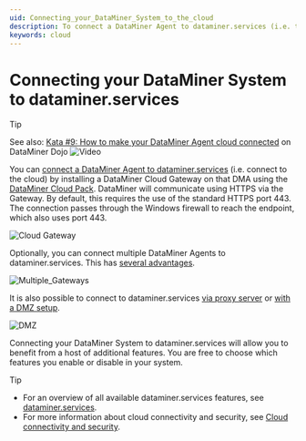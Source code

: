 ```yaml
---
uid: Connecting_your_DataMiner_System_to_the_cloud
description: To connect a DataMiner Agent to dataminer.services (i.e. to the cloud), install a Cloud Gateway on that DMA and make sure port 443 is available.
keywords: cloud
---
```


# Connecting your DataMiner System to dataminer.services

> [!TIP]
> See also: [Kata #9: How to make your DataMiner Agent cloud connected](https://community.dataminer.services/courses/kata-9/) on DataMiner Dojo ![Video](~/user-guide/images/video_Duo.png)

You can [connect a DataMiner Agent to dataminer.services](xref:Connect_to_dataminer_services) (i.e. connect to the cloud) by installing a DataMiner Cloud Gateway on that DMA using the [DataMiner Cloud Pack](https://community.dataminer.services/dataminer-cloud-pack/). DataMiner will communicate using HTTPS via the Gateway. By default, this requires the use of the standard HTTPS port 443. The connection passes through the Windows firewall to reach the endpoint, which also uses port 443.

![Cloud Gateway](~/user-guide/images/Cloud_Gateway.png)

Optionally, you can connect multiple DataMiner Agents to dataminer.services. This has [several advantages](xref:FAQ_DCP#do-all-agents-in-a-dms-have-to-be-connected-to-dataminerservices).

![Multiple_Gateways](~/user-guide/images/Multiple_DMAs_Connected.png)

It is also possible to connect to dataminer.services [via proxy server](xref:Connect_to_cloud_via_proxy) or [with a DMZ setup](xref:Connect_to_cloud_with_DMZ).

![DMZ](~/user-guide/images/DMZ_CloudGateway.png)

Connecting your DataMiner System to dataminer.services will allow you to benefit from a host of additional features. You are free to choose which features you enable or disable in your system.

> [!TIP]
>
> - For an overview of all available dataminer.services features, see [dataminer.services](xref:Overview_DCP).
> - For more information about cloud connectivity and security, see [Cloud connectivity and security](xref:Cloud_connectivity_and_security#connecting-to-dataminerservices).
